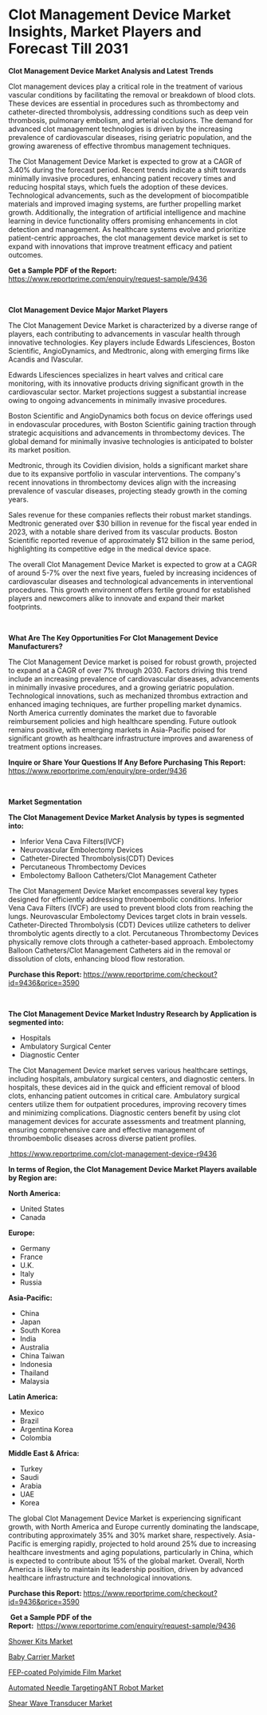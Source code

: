 <p><h1>Clot Management Device Market Insights, Market Players and Forecast Till 2031</h1></p><p><strong>Clot Management Device Market Analysis and Latest Trends</strong></p>
<p><p>Clot management devices play a critical role in the treatment of various vascular conditions by facilitating the removal or breakdown of blood clots. These devices are essential in procedures such as thrombectomy and catheter-directed thrombolysis, addressing conditions such as deep vein thrombosis, pulmonary embolism, and arterial occlusions. The demand for advanced clot management technologies is driven by the increasing prevalence of cardiovascular diseases, rising geriatric population, and the growing awareness of effective thrombus management techniques.</p><p>The Clot Management Device Market is expected to grow at a CAGR of 3.40% during the forecast period. Recent trends indicate a shift towards minimally invasive procedures, enhancing patient recovery times and reducing hospital stays, which fuels the adoption of these devices. Technological advancements, such as the development of biocompatible materials and improved imaging systems, are further propelling market growth. Additionally, the integration of artificial intelligence and machine learning in device functionality offers promising enhancements in clot detection and management. As healthcare systems evolve and prioritize patient-centric approaches, the clot management device market is set to expand with innovations that improve treatment efficacy and patient outcomes.</p></p>
<p><strong>Get a Sample PDF of the Report:&nbsp;</strong> <a href="https://www.reportprime.com/enquiry/request-sample/9436">https://www.reportprime.com/enquiry/request-sample/9436</a></p>
<p>&nbsp;</p>
<p><strong>Clot Management Device Major Market Players</strong></p>
<p><p>The Clot Management Device Market is characterized by a diverse range of players, each contributing to advancements in vascular health through innovative technologies. Key players include Edwards Lifesciences, Boston Scientific, AngioDynamics, and Medtronic, along with emerging firms like Acandis and IVascular.</p><p>Edwards Lifesciences specializes in heart valves and critical care monitoring, with its innovative products driving significant growth in the cardiovascular sector. Market projections suggest a substantial increase owing to ongoing advancements in minimally invasive procedures.</p><p>Boston Scientific and AngioDynamics both focus on device offerings used in endovascular procedures, with Boston Scientific gaining traction through strategic acquisitions and advancements in thrombectomy devices. The global demand for minimally invasive technologies is anticipated to bolster its market position.</p><p>Medtronic, through its Covidien division, holds a significant market share due to its expansive portfolio in vascular interventions. The company's recent innovations in thrombectomy devices align with the increasing prevalence of vascular diseases, projecting steady growth in the coming years.</p><p>Sales revenue for these companies reflects their robust market standings. Medtronic generated over $30 billion in revenue for the fiscal year ended in 2023, with a notable share derived from its vascular products. Boston Scientific reported revenue of approximately $12 billion in the same period, highlighting its competitive edge in the medical device space.</p><p>The overall Clot Management Device Market is expected to grow at a CAGR of around 5-7% over the next five years, fueled by increasing incidences of cardiovascular diseases and technological advancements in interventional procedures. This growth environment offers fertile ground for established players and newcomers alike to innovate and expand their market footprints.</p></p>
<p>&nbsp;</p>
<p><strong>What Are The Key Opportunities For Clot Management Device Manufacturers?</strong></p>
<p><p>The Clot Management Device market is poised for robust growth, projected to expand at a CAGR of over 7% through 2030. Factors driving this trend include an increasing prevalence of cardiovascular diseases, advancements in minimally invasive procedures, and a growing geriatric population. Technological innovations, such as mechanized thrombus extraction and enhanced imaging techniques, are further propelling market dynamics. North America currently dominates the market due to favorable reimbursement policies and high healthcare spending. Future outlook remains positive, with emerging markets in Asia-Pacific poised for significant growth as healthcare infrastructure improves and awareness of treatment options increases.</p></p>
<p><strong>Inquire or Share Your Questions If Any Before Purchasing This Report:</strong> <a href="https://www.reportprime.com/enquiry/pre-order/9436">https://www.reportprime.com/enquiry/pre-order/9436</a></p>
<p>&nbsp;</p>
<p><strong>Market Segmentation</strong></p>
<p><strong>The Clot Management Device Market Analysis by types is segmented into:</strong></p>
<p><ul><li>Inferior Vena Cava Filters(IVCF)</li><li>Neurovascular Embolectomy Devices</li><li>Catheter-Directed Thrombolysis(CDT) Devices</li><li>Percutaneous Thrombectomy Devices</li><li>Embolectomy Balloon Catheters/Clot Management Catheter</li></ul></p>
<p><p>The Clot Management Device Market encompasses several key types designed for efficiently addressing thromboembolic conditions. Inferior Vena Cava Filters (IVCF) are used to prevent blood clots from reaching the lungs. Neurovascular Embolectomy Devices target clots in brain vessels. Catheter-Directed Thrombolysis (CDT) Devices utilize catheters to deliver thrombolytic agents directly to a clot. Percutaneous Thrombectomy Devices physically remove clots through a catheter-based approach. Embolectomy Balloon Catheters/Clot Management Catheters aid in the removal or dissolution of clots, enhancing blood flow restoration.</p></p>
<p><strong>Purchase this Report:&nbsp;</strong><a href="https://www.reportprime.com/checkout?id=9436&price=3590">https://www.reportprime.com/checkout?id=9436&price=3590</a></p>
<p>&nbsp;</p>
<p><strong>The Clot Management Device Market Industry Research by Application is segmented into:</strong></p>
<p><ul><li>Hospitals</li><li>Ambulatory Surgical Center</li><li>Diagnostic Center</li></ul></p>
<p><p>The Clot Management Device market serves various healthcare settings, including hospitals, ambulatory surgical centers, and diagnostic centers. In hospitals, these devices aid in the quick and efficient removal of blood clots, enhancing patient outcomes in critical care. Ambulatory surgical centers utilize them for outpatient procedures, improving recovery times and minimizing complications. Diagnostic centers benefit by using clot management devices for accurate assessments and treatment planning, ensuring comprehensive care and effective management of thromboembolic diseases across diverse patient profiles.</p></p>
<p><a href="https://www.reportprime.com/clot-management-device-r9436">&nbsp;https://www.reportprime.com/clot-management-device-r9436</a></p>
<p><strong>In terms of Region, the Clot Management Device Market Players available by Region are:</strong></p>
<p>
    <p> <strong> North America: </strong>
        <ul>
            <li>United States</li>
            <li>Canada</li>
        </ul>
        </p> 
    <p> <strong> Europe: </strong>
        <ul>
            <li>Germany</li>
            <li>France</li>
            <li>U.K.</li>
            <li>Italy</li>
            <li>Russia</li>
        </ul>
        </p> 
    <p> <strong> Asia-Pacific: </strong>
        <ul>
            <li>China</li>
            <li>Japan</li>
            <li>South Korea</li>
            <li>India</li>
            <li>Australia</li>
            <li>China Taiwan</li>
            <li>Indonesia</li>
            <li>Thailand</li>
            <li>Malaysia</li>
        </ul>
        </p> 
    <p> <strong> Latin America: </strong>
        <ul>
            <li>Mexico</li>
            <li>Brazil</li>
            <li>Argentina Korea</li>
            <li>Colombia</li>
        </ul>
        </p> 
    <p> <strong> Middle East & Africa: </strong>
        <ul>
            <li>Turkey</li>
            <li>Saudi</li>
            <li>Arabia</li>
            <li>UAE</li>
            <li>Korea</li>
        </ul>
    </p>
    </p>
<p><p>The global Clot Management Device Market is experiencing significant growth, with North America and Europe currently dominating the landscape, contributing approximately 35% and 30% market share, respectively. Asia-Pacific is emerging rapidly, projected to hold around 25% due to increasing healthcare investments and aging populations, particularly in China, which is expected to contribute about 15% of the global market. Overall, North America is likely to maintain its leadership position, driven by advanced healthcare infrastructure and technological innovations.</p></p>
<p><strong>Purchase this Report: </strong><a href="https://www.reportprime.com/checkout?id=9436&price=3590">https://www.reportprime.com/checkout?id=9436&price=3590</a></p>
<p>&nbsp;<strong>Get a Sample PDF of the Report:&nbsp;&nbsp;</strong><a href="https://www.reportprime.com/enquiry/request-sample/9436">https://www.reportprime.com/enquiry/request-sample/9436</a></p>
<p><strong></strong></p>
<p><p><a href="https://issuu.com/reportprime-2/docs/shower-kits-market-size-2030.pptx_51c94aa250fb74">Shower Kits Market</a></p><p><a href="https://medium.com/@abdulkoss1914/the-global-baby-carrier-market-is-projected-to-experience-an-annual-growth-rate-of-9-2-106056930ed0">Baby Carrier Market</a></p><p><a href="https://medium.com/@abdulkoss1914/the-market-study-covers-the-fep-coated-polyimide-film-market-across-various-segments-779895b424ac">FEP-coated Polyimide Film Market</a></p><p><a href="https://github.com/gulaimolin/Market-Research-Report-List-6/blob/main/automated-needle-targetingant-robot-market.md">Automated Needle TargetingANT Robot Market</a></p><p><a href="https://www.linkedin.com/pulse/shear-wave-transducer-market-insights-products-regional-analysis-g6bwc?trackingId=w2x%2FP78VT3y60CSCK9PfDg%3D%3D">Shear Wave Transducer Market</a></p></p>